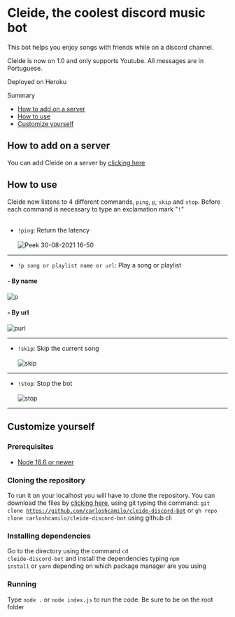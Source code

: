 # Cleide, the coolest discord music bot

This bot helps you enjoy songs with friends while on a discord channel.

Cleide is now on 1.0 and only supports Youtube. All messages are in Portuguese.

Deployed on Heroku

Summary
- <a href="#add">How to add on a server</a>
- <a href="#usage">How to use</a>
- <a href="#customize">Customize yourself</a>

<h2 id="add">How to add on a server</h2>
You can add Cleide on a server by <a href="https://discord.com/api/oauth2/authorize?client_id=881598066921189416&permissions=8&scope=bot">clicking here</a>

<h2 id="usage">How to use</h2>
Cleide now listens to 4 different commands, <code>ping</code>, <code>p</code>, <code>skip</code> and <code>stop</code>.
Before each command is necessary to type an exclamation mark "<code>!</code>"<br><br>

- <code>!ping</code>: Return the latency <br><br>
![Peek 30-08-2021 16-50](https://user-images.githubusercontent.com/68122899/131396782-b057e9ca-f19a-4cba-8cfa-3af347a41289.gif)
<hr>

- <code>!p song or playlist name or url</code>: Play a song or playlist <br>
<h4> - By name</h4>

![p](https://user-images.githubusercontent.com/68122899/131397853-6c747d77-8112-4b02-9977-e8a0ee892de1.gif)

<h4> - By url</h4>

![purl](https://user-images.githubusercontent.com/68122899/131398369-8be7ce9b-f001-4c82-aeda-045fc4540f79.gif)
<hr>

- <code>!skip</code>: Skip the current song<br><br>
![skip](https://user-images.githubusercontent.com/68122899/131399195-1cc6505b-034f-40ff-a8bd-e249eb959e9b.gif)
<hr>

- <code>!stop</code>: Stop the bot<br><br>
![stop](https://user-images.githubusercontent.com/68122899/131399576-3a3077a0-0ca3-4c26-85c4-8a982dbb83f5.gif)
<hr>


<h2 id="customize">Customize yourself</h2>

### Prerequisites

- <a href="https://nodejs.org/en/">Node 16.6 or newer</a>

### Cloning the repository

To run it on your localhost you will have to clone the repository.
You can download the files by <a href="https://github.com/carloshcamilo/cleide-discord-bot/archive/refs/heads/main.zip">clicking here</a>, using git typing the command: <code>git clone https://github.com/carloshcamilo/cleide-discord-bot</code> or <code>gh repo clone carloshcamilo/cleide-discord-bot</code> using github cli

### Installing dependencies

Go to the directory using the command <code>cd cleide-discord-bot</code> and install the dependencies typing <code>npm install</code> or <code>yarn</code> depending on which package manager are you using

### Running

Type <code>node .</code> or <code>node index.js</code> to run the code. Be sure to be on the root folder
